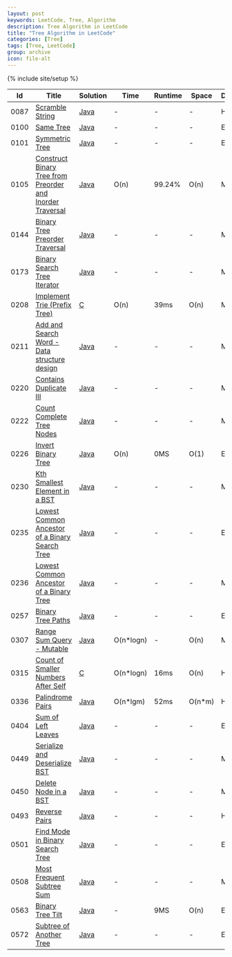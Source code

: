 ```yaml
---
layout: post
keywords: LeetCode, Tree, Algorithm
description: Tree Algorithm in LeetCode
title: "Tree Algorithm in LeetCode"
categories: [Tree]
tags: [Tree, LeetCode]
group: archive
icon: file-alt
---
```

{% include site/setup %}

|Id  | Title  | Solution   | Time | Runtime |  Space | Difficulty  | Catagory|
 ------------ | ------------ | ------------ | ------------ | ------------ | ------------ | ------------ | ------------
|0087|[Scramble String](https://leetcode.com/problems/scramble-string) | [Java](https://e.srl/leetcode-87/)  |-|-|-|  Hard |Tree|
|0100|[Same Tree](https://leetcode.com/problems/same-tree/) | [Java](https://e.srl/leetcode-100/)  |-|-|-|  Easy |Tree|
|0101|[Symmetric Tree](https://leetcode.com/problems/symmetric-tree) | [Java](https://e.srl/leetcode-101/)  |-|-|-|  Easy |Tree|
|0105|[Construct Binary Tree from Preorder and Inorder Traversal](https://leetcode.com/problems/construct-binary-tree-from-preorder-and-inorder-traversal) | [Java](https://e.srl/leetcode-105/)  | O(n) |99.24%| O(n)  |  Medium |Tree|
|0144|[Binary Tree Preorder Traversal](https://leetcode.com/problems/binary-tree-preorder-traversal) | [Java](https://e.srl/leetcode-144/)  |-|-|-|  Medium |Tree|
|0173|[Binary Search Tree Iterator](https://leetcode.com/problems/binary-search-tree-iterator) | [Java](https://e.srl/leetcode-173/)  |-|-|-|  Medium |Tree|
|0208|[Implement Trie (Prefix Tree)](https://leetcode.com/problems/implement-trie-prefix-tree) | [C](https://e.srl/leetcode-208/)  | O(n) |39ms| O(n)  |  Medium |Tree|
|0211|[Add and Search Word - Data structure design](https://leetcode.com/problems/add-and-search-word-data-structure-design/) | [Java](https://e.srl/leetcode-211/)  |-|-|-|  Medium |Tree|
|0220|[Contains Duplicate III](https://leetcode.com/problems/contains-duplicate-iii) | [Java](https://e.srl/leetcode-220/)  |-|-|-|  Medium |Tree|
|0222|[Count Complete Tree Nodes](https://leetcode.com/problems/count-complete-tree-nodes/) | [Java](https://e.srl/leetcode-222/)  |-|-|-|  Medium |Tree|
|0226|[Invert Binary Tree](https://leetcode.com/problems/invert-binary-tree/) | [Java](https://e.srl/leetcode-226/)  | O(n) |0MS| O(1)  |  Easy |Tree|
|0230|[Kth Smallest Element in a BST](https://leetcode.com/problems/kth-smallest-element-in-a-bst) | [Java](https://e.srl/leetcode-230/)  |-|-|-|  Medium |Tree|
|0235|[Lowest Common Ancestor of a Binary Search Tree](https://leetcode.com/problems/lowest-common-ancestor-of-a-binary-search-tree/) | [Java](https://e.srl/leetcode-235/)  |-|-|-|  Easy |Tree|
|0236|[Lowest Common Ancestor of a Binary Tree](https://leetcode.com/problems/lowest-common-ancestor-of-a-binary-tree) | [Java](https://e.srl/leetcode-236/)  |-|-|-|  Medium |Tree|
|0257|[Binary Tree Paths](https://leetcode.com/problems/binary-tree-paths) | [Java](https://e.srl/leetcode-257/)  |-|-|-|  Easy |Tree|
|0307|[Range Sum Query - Mutable](https://leetcode.com/problems/range-sum-query-mutable) | [Java](https://e.srl/leetcode-307/)  | O(n\*logn) |-| O(n)  |  Medium |Tree|
|0315|[Count of Smaller Numbers After Self](https://leetcode.com/problems/count-of-smaller-numbers-after-self) | [C](https://e.srl/leetcode-315/)  | O(n\*logn) |16ms| O(n)  |  Hard |Tree|
|0336|[Palindrome Pairs](https://leetcode.com/problems/palindrome-pairs) | [Java](https://e.srl/leetcode-336/)  | O(n\*lgm) |52ms| O(n\*m)  |  Hard |Tree|
|0404|[Sum of Left Leaves](https://leetcode.com/problems/sum-of-left-leaves/description/) | [Java](https://e.srl/leetcode-404/)|-|-|-|Easy|Tree|
|0449|[Serialize and Deserialize BST](https://leetcode.com/problems/serialize-and-deserialize-bst/) | [Java](https://e.srl/leetcode-449/)|-|-|-|Medium|Tree|
|0450|[Delete Node in a BST](https://leetcode.com/problems/delete-node-in-a-bst/) | [Java](https://e.srl/leetcode-450/)|-|-|-|Medium|Tree|
|0493|[Reverse Pairs](https://leetcode.com/problems/reverse-pairs/) | [Java](https://e.srl/leetcode-493/)|-|-|-|Hard|Tree|
|0501|[Find Mode in Binary Search Tree](https://leetcode.com/problems/find-mode-in-binary-search-tree/) | [Java](https://e.srl/leetcode-501/)|-|-|-|Easy|Tree|
|0508|[Most Frequent Subtree Sum](https://leetcode.com/problems/most-frequent-subtree-sum/) | [Java](https://e.srl/leetcode-508/)|-|-|-|Medium|Tree|
|0563|[Binary Tree Tilt](https://leetcode.com/problems/binary-tree-tilt)| [Java](https://e.srl/leetcode-563/)  | - |9MS| O(n)  |  Easy |Tree|
|0572|[Subtree of Another Tree](https://leetcode.com/problems/subtree-of-another-tree)| [Java](https://e.srl/leetcode-572/)  |-|-|-|  Easy |Tree|


